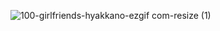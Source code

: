 ![100-girlfriends-hyakkano-ezgif com-resize (1)](https://github.com/Ronybtw/Ronybtw/assets/88377661/c2abeb51-7f01-4503-8ed1-2a6bee3af134)





<!--
**Ronybtw/Ronybtw** is a ✨ _special_ ✨ repository because its `README.md` (this file) appears on your GitHub profile.

Here are some ideas to get you started:

- 🔭 I’m currently working on ...
- 🌱 I’m currently learning ...
- 👯 I’m looking to collaborate on ...
- 🤔 I’m looking for help with ...
- 💬 Ask me about ...
- 📫 How to reach me: ...
- 😄 Pronouns: ...
- ⚡ Fun fact: ...
-->
